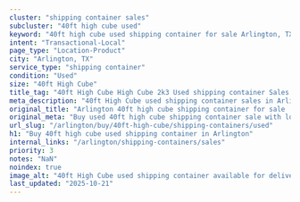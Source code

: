 ```yaml
---
cluster: "shipping container sales"
subcluster: "40ft high cube used"
keyword: "40ft high cube used shipping container for sale Arlington, TX"
intent: "Transactional-Local"
page_type: "Location-Product"
city: "Arlington, TX"
service_type: "shipping container"
condition: "Used"
size: "40ft High Cube"
title_tag: "40ft High Cube High Cube 2k3 Used shipping container Sales in Arlington | LC Container"
meta_description: "40ft High Cube used shipping container sales in Arlington. High cube containers with extra height. Fast delivery, competitive pricing. Serving shipping containers area. Quote ID: D1L. Call (214) 524-4168 for your free quote today."
original_title: "Arlington 40ft high cube shipping container for sale | LC"
original_meta: "Buy used 40ft high cube shipping container sale with local delivery in Arlington, TX. LC Container — local Since 2003. Request a fast quote today."
url_slug: "/arlington/buy/40ft-high-cube/shipping-containers/used"
h1: "Buy 40ft high cube used shipping container in Arlington"
internal_links: "/arlington/shipping-containers/sales"
priority: 3
notes: "NaN"
noindex: true
image_alt: "40ft High Cube used shipping container available for delivery in Arlington"
last_updated: "2025-10-21"
---
```


<!-- TODO: Add unique city/inventory copy, images, and internal links here. -->
